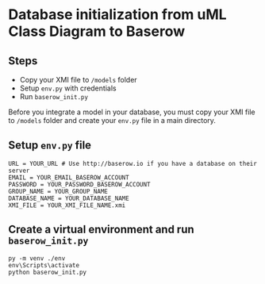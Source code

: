 # Database initialization from uML Class Diagram to Baserow

## Steps

- Copy your XMI file to `/models` folder
- Setup `env.py` with credentials
- Run `baserow_init.py`

Before you integrate a model in your database, you must copy your XMI file to `/models` folder and create your `env.py` file in a main directory.

## Setup `env.py` file

    URL = YOUR_URL # Use http://baserow.io if you have a database on their server
    EMAIL = YOUR_EMAIL_BASEROW_ACCOUNT
    PASSWORD = YOUR_PASSWORD_BASEROW_ACCOUNT
    GROUP_NAME = YOUR_GROUP_NAME
    DATABASE_NAME = YOUR_DATABASE_NAME
    XMI_FILE = YOUR_XMI_FILE_NAME.xmi

## Create a virtual environment and run `baserow_init.py`

    py -m venv ./env
    env\Scripts\activate
    python baserow_init.py
